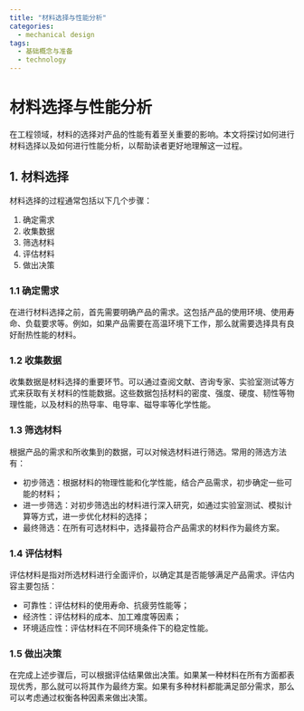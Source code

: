 ```yaml
---  
title: "材料选择与性能分析"  
categories:  
  - mechanical design  
tags: 
  - 基础概念与准备 
  - technology  
---  
```


# 材料选择与性能分析

在工程领域，材料的选择对产品的性能有着至关重要的影响。本文将探讨如何进行材料选择以及如何进行性能分析，以帮助读者更好地理解这一过程。

## 1. 材料选择

材料选择的过程通常包括以下几个步骤：

1. 确定需求
2. 收集数据
3. 筛选材料
4. 评估材料
5. 做出决策

### 1.1 确定需求

在进行材料选择之前，首先需要明确产品的需求。这包括产品的使用环境、使用寿命、负载要求等。例如，如果产品需要在高温环境下工作，那么就需要选择具有良好耐热性能的材料。

### 1.2 收集数据

收集数据是材料选择的重要环节。可以通过查阅文献、咨询专家、实验室测试等方式来获取有关材料的性能数据。这些数据包括材料的密度、强度、硬度、韧性等物理性能，以及材料的热导率、电导率、磁导率等化学性能。

### 1.3 筛选材料

根据产品的需求和所收集到的数据，可以对候选材料进行筛选。常用的筛选方法有：

- 初步筛选：根据材料的物理性能和化学性能，结合产品需求，初步确定一些可能的材料；
- 进一步筛选：对初步筛选出的材料进行深入研究，如通过实验室测试、模拟计算等方式，进一步优化材料的选择；
- 最终筛选：在所有可选材料中，选择最符合产品需求的材料作为最终方案。

### 1.4 评估材料

评估材料是指对所选材料进行全面评价，以确定其是否能够满足产品需求。评估内容主要包括：

- 可靠性：评估材料的使用寿命、抗疲劳性能等；
- 经济性：评估材料的成本、加工难度等因素；
- 环境适应性：评估材料在不同环境条件下的稳定性能。

### 1.5 做出决策

在完成上述步骤后，可以根据评估结果做出决策。如果某一种材料在所有方面都表现优秀，那么就可以将其作为最终方案。如果有多种材料都能满足部分需求，那么可以考虑通过权衡各种因素来做出决策。 
